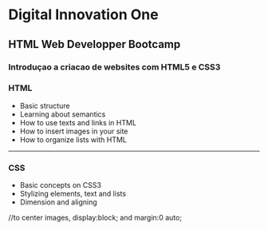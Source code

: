 # Digital Innovation One
## HTML Web Developper Bootcamp
### Introduçao a criacao de websites com HTML5 e CSS3

### HTML

- Basic structure
- Learning about semantics
- How to use texts and links in HTML
- How to insert images in your site
- How to organize lists with HTML

_____

### CSS

- Basic concepts on CSS3
- Stylizing elements, text and lists
- Dimension and aligning

//to center images, display:block; and margin:0 auto;
